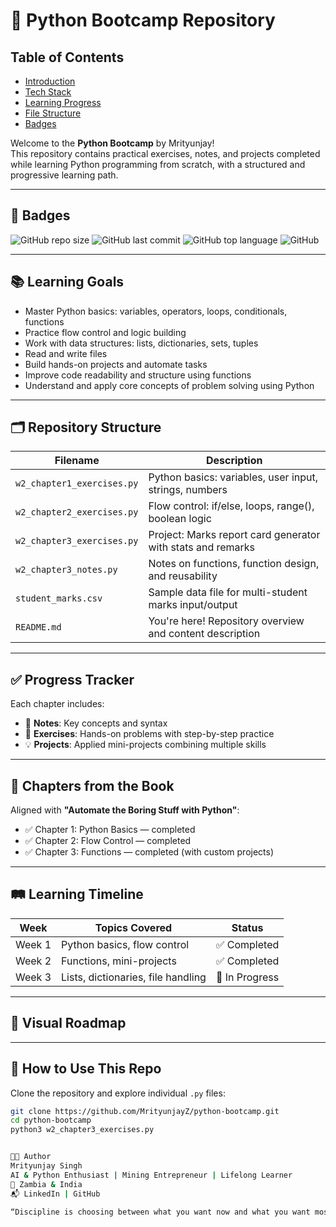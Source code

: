 # 🐍 Python Bootcamp Repository

## Table of Contents
- [Introduction](#introduction)
- [Tech Stack](#tech-stack)
- [Learning Progress](#learning-progress)
- [File Structure](#file-structure)
- [Badges](#badges)


Welcome to the **Python Bootcamp** by Mrityunjay!  
This repository contains practical exercises, notes, and projects completed while learning Python programming from scratch, with a structured and progressive learning path.

---

## 📛 Badges

![GitHub repo size](https://img.shields.io/github/repo-size/MrityunjayZ/python-bootcamp)
![GitHub last commit](https://img.shields.io/github/last-commit/MrityunjayZ/python-bootcamp)
![GitHub top language](https://img.shields.io/github/languages/top/MrityunjayZ/python-bootcamp)
![GitHub](https://img.shields.io/github/license/MrityunjayZ/python-bootcamp)

---

## 📚 Learning Goals

- Master Python basics: variables, operators, loops, conditionals, functions
- Practice flow control and logic building
- Work with data structures: lists, dictionaries, sets, tuples
- Read and write files
- Build hands-on projects and automate tasks
- Improve code readability and structure using functions
- Understand and apply core concepts of problem solving using Python

---

## 🗂️ Repository Structure

| Filename | Description |
|----------|-------------|
| `w2_chapter1_exercises.py` | Python basics: variables, user input, strings, numbers |
| `w2_chapter2_exercises.py` | Flow control: if/else, loops, range(), boolean logic |
| `w2_chapter3_exercises.py` | Project: Marks report card generator with stats and remarks |
| `w2_chapter3_notes.py` | Notes on functions, function design, and reusability |
| `student_marks.csv` | Sample data file for multi-student marks input/output |
| `README.md` | You're here! Repository overview and content description |

---

## ✅ Progress Tracker

Each chapter includes:

- 📘 **Notes**: Key concepts and syntax
- 🧠 **Exercises**: Hands-on problems with step-by-step practice
- 💡 **Projects**: Applied mini-projects combining multiple skills

---

## 📖 Chapters from the Book

Aligned with **"Automate the Boring Stuff with Python"**:

- ✅ Chapter 1: Python Basics — completed
- ✅ Chapter 2: Flow Control — completed
- ✅ Chapter 3: Functions — completed (with custom projects)

---

## 🛤️ Learning Timeline

| Week | Topics Covered | Status |
|-----|----------------|--------|
| Week 1 | Python basics, flow control | ✅ Completed |
| Week 2 | Functions, mini-projects | ✅ Completed |
| Week 3 | Lists, dictionaries, file handling | 🚀 In Progress |

---

## 🌟 Visual Roadmap


---

## 🔧 How to Use This Repo

Clone the repository and explore individual `.py` files:

```bash
git clone https://github.com/MrityunjayZ/python-bootcamp.git
cd python-bootcamp
python3 w2_chapter3_exercises.py


👨‍💻 Author
Mrityunjay Singh
AI & Python Enthusiast | Mining Entrepreneur | Lifelong Learner
📍 Zambia & India
📬 LinkedIn | GitHub

“Discipline is choosing between what you want now and what you want most.” – Abraham Lincoln